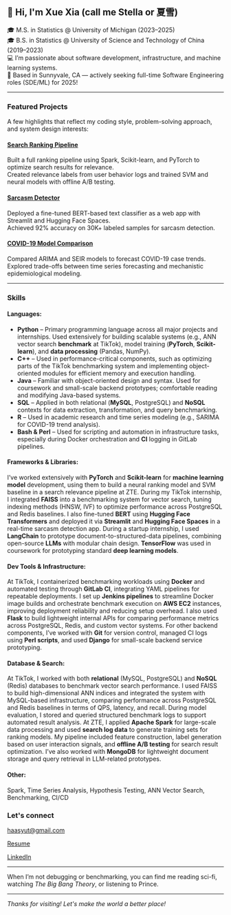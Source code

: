 <!--
**haasyut/haasyut** is a ✨ _special_ ✨ repository because its `README.md` (this file) appears on your GitHub profile.

Here are some ideas to get you started:

- 🔭 I’m currently working on ...
- 🌱 I’m currently learning ...
- 👯 I’m looking to collaborate on ...
- 🤔 I’m looking for help with ...
- 💬 Ask me about ...
- 📫 How to reach me: ...
- 😄 Pronouns: ...
- ⚡ Fun fact: ...
-->

## 👋 Hi, I'm Xue Xia (call me Stella or 夏雪)

🎓 M.S. in Statistics @ University of Michigan (2023–2025)  
🎓 B.S. in Statistics @ University of Science and Technology of China (2019–2023)  
💻 I’m passionate about software development, infrastructure, and machine learning systems.  
📍 Based in Sunnyvale, CA — actively seeking full-time Software Engineering roles (SDE/ML) for 2025!

---
### Featured Projects
A few highlights that reflect my coding style, problem-solving approach, and system design interests:

#### [Search Ranking Pipeline](https://github.com/haasyut/search-ranking-pipeline)
Built a full ranking pipeline using Spark, Scikit-learn, and PyTorch to optimize search results for relevance.  
Created relevance labels from user behavior logs and trained SVM and neural models with offline A/B testing.

#### [Sarcasm Detector](https://github.com/haasyut/sarcasm-detector)
Deployed a fine-tuned BERT-based text classifier as a web app with Streamlit and Hugging Face Spaces.  
Achieved 92% accuracy on 30K+ labeled samples for sarcasm detection.

#### [COVID-19 Model Comparison](https://github.com/haasyut/covid-model-comparison)
Compared ARIMA and SEIR models to forecast COVID-19 case trends.  
Explored trade-offs between time series forecasting and mechanistic epidemiological modeling.

---

### Skills

#### Languages:

- **Python** – Primary programming language across all major projects and internships. Used extensively for building scalable systems (e.g., ANN vector search **benchmark** at TikTok), model training (**PyTorch**, **Scikit-learn**), and **data processing** (Pandas, NumPy).  
- **C++** – Used in performance-critical components, such as optimizing parts of the TikTok benchmarking system and implementing object-oriented modules for efficient memory and execution handling.  
- **Java** – Familiar with object-oriented design and syntax. Used for coursework and small-scale backend prototypes; comfortable reading and modifying Java-based systems.  
- **SQL** – Applied in both relational (**MySQL**, PostgreSQL) and **NoSQL** contexts for data extraction, transformation, and query benchmarking.  
- **R** – Used in academic research and time series modeling (e.g., SARIMA for COVID-19 trend analysis).  
- **Bash & Perl** – Used for scripting and automation in infrastructure tasks, especially during Docker orchestration and **CI** logging in GitLab pipelines.

#### Frameworks & Libraries:

I’ve worked extensively with **PyTorch** and **Scikit-learn** for **machine learning model** development, using them to build a neural ranking model and SVM baseline in a search relevance pipeline at ZTE. During my TikTok internship, I integrated **FAISS** into a benchmarking system for vector search, tuning indexing methods (HNSW, IVF) to optimize performance across PostgreSQL and Redis baselines. I also fine-tuned **BERT** using **Hugging Face Transformers** and deployed it via **Streamlit** and **Hugging Face Spaces** in a real-time sarcasm detection app. During a startup internship, I used **LangChain** to prototype document-to-structured-data pipelines, combining open-source **LLMs** with modular chain design. **TensorFlow** was used in coursework for prototyping standard **deep learning models**.

#### Dev Tools & Infrastructure:  

At TikTok, I containerized benchmarking workloads using **Docker** and automated testing through **GitLab CI**, integrating YAML pipelines for repeatable deployments. I set up **Jenkins pipelines** to streamline Docker image builds and orchestrate benchmark execution on **AWS EC2** instances, improving deployment reliability and reducing setup overhead. I also used **Flask** to build lightweight internal APIs for comparing performance metrics across PostgreSQL, Redis, and custom vector systems. For other backend components, I’ve worked with **Git** for version control, managed CI logs using **Perl scripts**, and used **Django** for small-scale backend service prototyping.

#### Database & Search:

At TikTok, I worked with both **relational** (MySQL, PostgreSQL) and **NoSQL** (Redis) databases to benchmark vector search performance. I used FAISS to build high-dimensional ANN indices and integrated the system with MySQL-based infrastructure, comparing performance across PostgreSQL and Redis baselines in terms of QPS, latency, and recall. During model evaluation, I stored and queried structured benchmark logs to support automated result analysis. At ZTE, I applied **Apache Spark** for large-scale data processing and used **search log data** to generate training sets for ranking models. My pipeline included feature construction, label generation based on user interaction signals, and **offline A/B testing** for search result optimization. I’ve also worked with **MongoDB** for lightweight document storage and query retrieval in LLM-related prototypes.

#### Other:

Spark, Time Series Analysis, Hypothesis Testing, ANN Vector Search, Benchmarking, CI/CD

### Let's connect

haasyut@gmail.com

[Resume](./Xue_Xia_Resume.pdf)  

[LinkedIn](https://linkedin.com/in/xuexia2001)  


---

When I’m not debugging or benchmarking, you can find me reading sci-fi, watching *The Big Bang Theory*, or listening to Prince.

---

_Thanks for visiting! Let's make the world a better place!_
